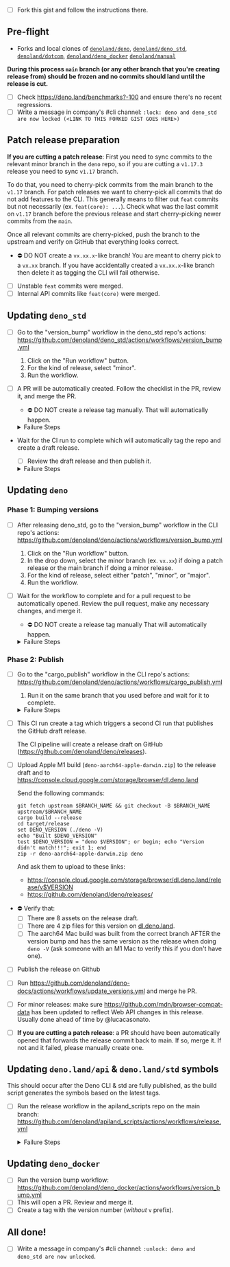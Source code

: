 - [ ] Fork this gist and follow the instructions there.

## Pre-flight

- Forks and local clones of
  [`denoland/deno`](https://github.com/denoland/deno/),
  [`denoland/deno_std`](https://github.com/denoland/deno_std/),
  [`denoland/dotcom`](https://github.com/denoland/dotcom/),
  [`denoland/deno_docker`](https://github.com/denoland/deno_docker/)
  [`denoland/manual`](https://github.com/denoland/manual/)

**During this process `main` branch (or any other branch that you're creating
release from) should be frozen and no commits should land until the release is
cut.**

- [ ] Check https://deno.land/benchmarks?-100 and ensure there's no recent
      regressions.
- [ ] Write a message in company's #cli channel:
      `:lock: deno and deno_std are now locked (<LINK TO THIS FORKED GIST GOES HERE>)`

## Patch release preparation

**If you are cutting a patch release**: First you need to sync commits to the
relevant minor branch in the `deno` repo, so if you are cutting a `v1.17.3`
release you need to sync `v1.17` branch.

To do that, you need to cherry-pick commits from the main branch to the `v1.17`
branch. For patch releases we want to cherry-pick all commits that do not add
features to the CLI. This generally means to filter out `feat` commits but not
necessarily (ex. `feat(core): ...`). Check what was the last commit on `v1.17`
branch before the previous release and start cherry-picking newer commits from
the `main`.

Once all relevant commits are cherry-picked, push the branch to the upstream and
verify on GitHub that everything looks correct.

- ⛔ DO NOT create a `vx.xx.x`-like branch! You are meant to cherry pick to a
  `vx.xx` branch. If you have accidentally created a `vx.xx.x`-like branch then
  delete it as tagging the CLI will fail otherwise.

- [ ] Unstable `feat` commits were merged.
- [ ] Internal API commits like `feat(core)` were merged.

## Updating `deno_std`

- [ ] Go to the "version_bump" workflow in the deno_std repo's actions:
      https://github.com/denoland/deno_std/actions/workflows/version_bump.yml
  1. Click on the "Run workflow" button.
  1. For the kind of release, select "minor".
  1. Run the workflow.

- [ ] A PR will be automatically created. Follow the checklist in the PR, review
      it, and merge the PR.
  - ⛔ DO NOT create a release tag manually. That will automatically happen.

  <details>
    <summary>Failure Steps</summary>

  1. Checkout the latest main.
  2. Manually run `./_tools/release/01_bump_version.ts --minor`
     1. Ensure the version in `version.ts` is updated correctly.
     2. Ensure `Releases.md` is updated correctly.
     3. Ensure all the tests pass with the latest build (examine the repo for
        what the command is and run the local built deno binary)
  3. Open a PR with the changes and continue with the steps below.
  </details>

- Wait for the CI run to complete which will automatically tag the repo and
  create a draft release.
  - [ ] Review the draft release and then publish it.

  <details>
    <summary>Failure Steps</summary>

  1. Tag the repo manually in the format `x.x.x`
  2. Draft a new GH release by copying and pasting the release notes from
     `Releases.md`
  </details>

## Updating `deno`

### Phase 1: Bumping versions

- [ ] After releasing deno_std, go to the "version_bump" workflow in the CLI
      repo's actions:
      https://github.com/denoland/deno/actions/workflows/version_bump.yml
  1. Click on the "Run workflow" button.
  1. In the drop down, select the minor branch (ex. `vx.xx`) if doing a patch
     release or the main branch if doing a minor release.
  1. For the kind of release, select either "patch", "minor", or "major".
  1. Run the workflow.

- [ ] Wait for the workflow to complete and for a pull request to be
      automatically opened. Review the pull request, make any necessary changes,
      and merge it.
  - ⛔ DO NOT create a release tag manually That will automatically happen.

  <details>
     <summary>Failure Steps</summary>

  1. Checkout the branch the release is being made on.
  2. Manually run `./tools/release/01_bump_crate_versions.ts`
     1. Ensure the crate versions were bumped correctly
     2. Ensure deno_std version was updated correctly in `cli/deno_std.rs`
     3. Ensure `Releases.md` was updated correctly
  3. Open a PR with the changes and continue with the steps below.
  </details>

### Phase 2: Publish

- [ ] Go to the "cargo_publish" workflow in the CLI repo's actions:
      https://github.com/denoland/deno/actions/workflows/cargo_publish.yml
  1. Run it on the same branch that you used before and wait for it to complete.

  <details>
     <summary>Failure Steps</summary>

  1. The workflow was designed to be restartable. Try restarting it.
  2. If that doesn't work, then do the following:
     1. Checkout the branch the release is occurring on.
     2. If `cargo publish` hasn't completed then run
        `./tools/release/03_publish_crates.ts`
        - Note that you will need access to crates.io so it might fail.
     3. If `cargo publish` succeeded and a release tag wasn't created, then
        manually create and push one for the release branch with a leading `v`.
  </details>

- [ ] This CI run create a tag which triggers a second CI run that publishes the
      GitHub draft release.

  The CI pipeline will create a release draft on GitHub
  (https://github.com/denoland/deno/releases).

- [ ] Upload Apple M1 build (`deno-aarch64-apple-darwin.zip`) to the release
      draft and to https://console.cloud.google.com/storage/browser/dl.deno.land

  Send the following commands:

  ```
  git fetch upstream $BRANCH_NAME && git checkout -B $BRANCH_NAME upstream/$BRANCH_NAME
  cargo build --release
  cd target/release
  set DENO_VERSION (./deno -V)
  echo "Built $DENO_VERSION"
  test $DENO_VERSION = "deno $VERSION"; or begin; echo "Version didn't match!!!"; exit 1; end
  zip -r deno-aarch64-apple-darwin.zip deno
  ```

  And ask them to upload to these links:

  - https://console.cloud.google.com/storage/browser/dl.deno.land/release/v$VERSION
  - https://github.com/denoland/deno/releases/

- ⛔ Verify that:
  - [ ] There are 8 assets on the release draft.
  - [ ] There are 4 zip files for this version on
        [dl.deno.land](https://console.cloud.google.com/storage/browser/dl.deno.land/release/v$VERSION).
  - [ ] The aarch64 Mac build was built from the correct branch AFTER the
        version bump and has the same version as the release when doing
        `deno -V` (ask someone with an M1 Mac to verify this if you don't have
        one).

- [ ] Publish the release on Github

- [ ] Run
      https://github.com/denoland/deno-docs/actions/workflows/update_versions.yml
      and merge he PR.

- [ ] For minor releases: make sure https://github.com/mdn/browser-compat-data
      has been updated to reflect Web API changes in this release. Usually done
      ahead of time by @lucacasonato.

- [ ] **If you are cutting a patch release**: a PR should have been
      automatically opened that forwards the release commit back to main. If so,
      merge it. If not and it failed, please manually create one.

## Updating `deno.land/api` & `deno.land/std` symbols

This should occur after the Deno CLI & std are fully published, as the build
script generates the symbols based on the latest tags.

- [ ] Run the release workflow in the apiland_scripts repo on the main branch:
      https://github.com/denoland/apiland_scripts/actions/workflows/release.yml

  <details>
     <summary>Failure Steps</summary>

  1. Clone `deno/apiland_scripts`.
  2. Execute `deno task release`.
  </details>

## Updating `deno_docker`

- [ ] Run the version bump workflow:
      https://github.com/denoland/deno_docker/actions/workflows/version_bump.yml
- [ ] This will open a PR. Review and merge it.
- [ ] Create a tag with the version number (_without_ `v` prefix).

## All done!

- [ ] Write a message in company's #cli channel:
      `:unlock: deno and deno_std are now unlocked`.
